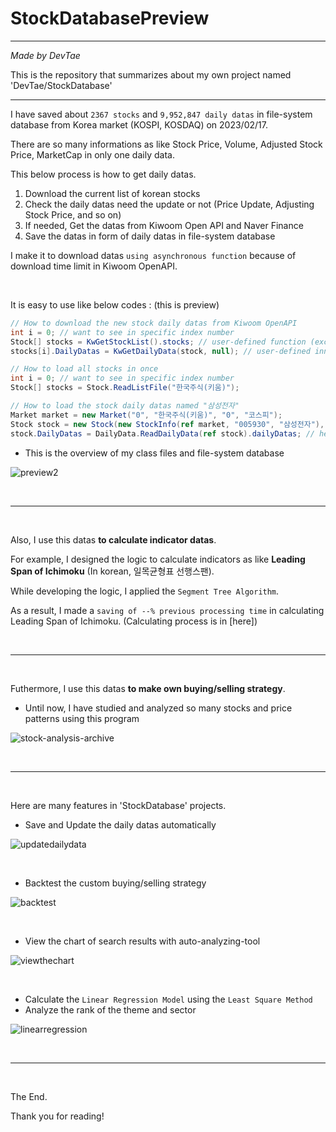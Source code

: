 # StockDatabasePreview
-----

*Made by DevTae*

This is the repository that summarizes about my own project named 'DevTae/StockDatabase'

-----

I have saved about `2367 stocks` and `9,952,847 daily datas` in file-system database from Korea market (KOSPI, KOSDAQ) on 2023/02/17.

There are so many informations as like Stock Price, Volume, Adjusted Stock Price, MarketCap in only one daily data.

This below process is how to get daily datas.

1. Download the current list of korean stocks
2. Check the daily datas need the update or not (Price Update, Adjusting Stock Price, and so on)
3. If needed, Get the datas from Kiwoom Open API and Naver Finance
4. Save the datas in form of daily datas in file-system database

I make it to download datas `using asynchronous function` because of download time limit in Kiwoom OpenAPI.

<br/>

It is easy to use like below codes :
(this is preview)

```C#
// How to download the new stock daily datas from Kiwoom OpenAPI
int i = 0; // want to see in specific index number
Stock[] stocks = KwGetStockList().stocks; // user-defined function (except Ritz, ETF, ETN, Spac)
stocks[i].DailyDatas = KwGetDailyData(stock, null); // user-defined inner asynchronous function
```

```C#
// How to load all stocks in once
int i = 0; // want to see in specific index number
Stock[] stocks = Stock.ReadListFile("한국주식(키움)");
```

```C#
// How to load the stock daily datas named "삼성전자"
Market market = new Market("0", "한국주식(키움)", "0", "코스피");
Stock stock = new Stock(new StockInfo(ref market, "005930", "삼성전자"), null);
stock.DailyDatas = DailyData.ReadDailyData(ref stock).dailyDatas; // here is the daily datas
```

- This is the overview of my class files and file-system database

![preview2](https://user-images.githubusercontent.com/55177359/211186525-b162f5e3-0e1a-40c0-af47-057d6e3afd78.png)

<br/>

-----

<br/>

Also, I use this datas **to calculate indicator datas**.

For example, I designed the logic to calculate indicators as like **Leading Span of Ichimoku** (In korean, 일목균형표 선행스팬).

While developing the logic, I applied the `Segment Tree Algorithm`.

As a result, I made a `saving of --% previous processing time` in calculating Leading Span of Ichimoku. (Calculating process is in [here])

<br/>

-----

<br/>

Futhermore, I use this datas **to make own buying/selling strategy**.

- Until now, I have studied and analyzed so many stocks and price patterns using this program

![stock-analysis-archive](https://user-images.githubusercontent.com/55177359/222942273-c536fc6c-b441-4672-9667-41a61b0d4110.png)

<br/>

-----

<br/>

Here are many features in 'StockDatabase' projects.


- Save and Update the daily datas automatically

![updatedailydata](https://user-images.githubusercontent.com/55177359/222940109-4bb442aa-9ebb-429b-a3f5-9500225dcd30.gif)

<br/>

- Backtest the custom buying/selling strategy

![backtest](https://user-images.githubusercontent.com/55177359/222940351-1cef5cac-c554-4c6e-b07d-32591530f29f.gif)

<br/>

- View the chart of search results with auto-analyzing-tool

![viewthechart](https://user-images.githubusercontent.com/55177359/222940379-a8a3c1b3-5ab4-4783-9026-75996ae861fa.gif)

<br/>

- Calculate the `Linear Regression Model` using the `Least Square Method`
- Analyze the rank of the theme and sector

![linearregression](https://user-images.githubusercontent.com/55177359/222940238-4b564d53-d80b-4bbd-a042-f160636f30b7.png)

<br/>

-----

<br/>

The End.

Thank you for reading!
